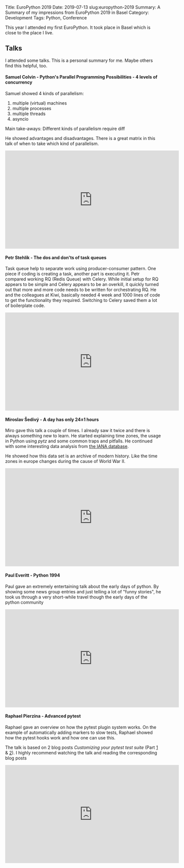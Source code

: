 Title: EuroPython 2019
Date: 2019-07-13
slug:europython-2019
Summary: A Summary of my impressions from EuroPython 2019 in Basel
Category: Development
Tags: Python, Conference


This year I attended my first EuroPython. It took place in Basel which is close to the place I live.


## Talks
I attended some talks. This is a personal summary for me. Maybe others find this helpful, too.



#### Samuel Colvin - Python's Parallel Programming Possibilities - 4 levels of concurrency
Samuel showed 4 kinds of parallelism:

1. multiple (virtual) machines
2. multiple processes
3. multiple threads
4. asyncio

Main take-aways: Different kinds of parallelism require diff

He showed advantages and disadvantages. There is a great matrix in this talk of when to take which kind of parallelism.

<iframe width="560" height="315" src="https://www.youtube.com/embed/0RaotdCa_j0" frameborder="0" allow="accelerometer; autoplay; encrypted-media; gyroscope; picture-in-picture" allowfullscreen></iframe>

#### Petr Stehlík - The dos and don'ts of task queues
Task queue help to separate work using producer-consumer pattern. One piece if coding is creating a task, another part is executing it.
Petr compared working RQ (Redis Queue) with Celery. While initial setup for RQ appears to be simple and Celery appears to be an overkill,
it quickly turned out that more and more code needs to be written for orchestrating RQ.
He and the colleagues at Kiwi, basically needed 4 week and 1000 lines of code to get the functionality they required.
Switching to Celery saved them a lot of boilerplate code.

<iframe width="560" height="315" src="https://www.youtube.com/embed/gV01ZPxWuZg" frameborder="0" allow="accelerometer; autoplay; encrypted-media; gyroscope; picture-in-picture" allowfullscreen></iframe>


#### Miroslav Šedivý -  A day has only 24±1 hours
Miro gave this talk a couple of times. I already saw it twice and there is always something new to learn.
He started explaining time zones, the usage in Python using _pytz_ and some common traps and pitfalls.
He continued with some interesting data analysis from [the IANA database](https://www.iana.org/time-zones).

He showed how this data set is an archive of modern history. Like the time zones in europe changes during the cause of
World War II.

<iframe width="560" height="315" src="https://www.youtube.com/embed/mHaz5laPyHE" frameborder="0" allow="accelerometer; autoplay; encrypted-media; gyroscope; picture-in-picture" allowfullscreen></iframe>


#### Paul Everitt - Python 1994
Paul gave an extremely entertaining talk about the early days of python.
By showing some news group entries and just telling a lot of "funny stories", he took us through a very short-while
travel though the early days of the python community

<iframe width="560" height="315" src="https://www.youtube.com/embed/vyz7zdGiPVY" frameborder="0" allow="accelerometer; autoplay; encrypted-media; gyroscope; picture-in-picture" allowfullscreen></iframe>


#### Raphael Pierzina - Advanced pytest
Raphael gave an overview on how the pytest plugin system works.
On the example of automatically adding markers to slow tests, Raphael showed how the pytest hooks work and how one can use this.

The talk is based on 2 blog posts _Customizing your pytest test suite_ (Part [1](https://raphael.codes/blog/customizing-your-pytest-test-suite-part-1/) & [2](https://raphael.codes/blog/customizing-your-pytest-test-suite-part-2/)).
I highly recommend watching the talk and reading the corresponding blog posts

<iframe width="560" height="315" src="https://www.youtube.com/embed/gJtE-anbcww" frameborder="0" allow="accelerometer; autoplay; encrypted-media; gyroscope; picture-in-picture" allowfullscreen></iframe>
